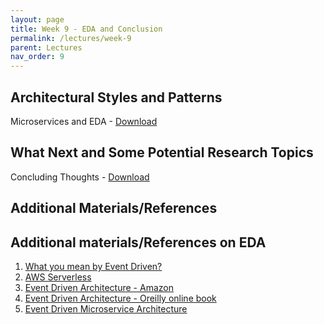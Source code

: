 ```yaml
---
layout: page
title: Week 9 - EDA and Conclusion
permalink: /lectures/week-9
parent: Lectures
nav_order: 9
---
```


## Architectural Styles and Patterns

Microservices and EDA - [Download](https://karthikv1392.github.io/cs6401_se/slides/L19_Microservices_EDA.pdf)

## What Next and Some Potential Research Topics

Concluding Thoughts - [Download](https://karthikv1392.github.io/cs6401_se/slides/L20_Concluding_Thoughts.pdf)


## Additional Materials/References

## Additional materials/References on EDA

1. [What you mean by Event Driven?](https://martinfowler.com/articles/201701-event-driven.html)
2. [AWS Serverless](https://aws.amazon.com/serverless/)
3. [Event Driven Architecture - Amazon](https://aws.amazon.com/what-is/eda/)
4. [Event Driven Architecture - Oreilly online book](https://www.oreilly.com/library/view/software-architecture-patterns/9781491971437/ch02.html)
5. [Event Driven Microservice Architecture](https://www.confluent.io/resources/event-driven-microservices/)


